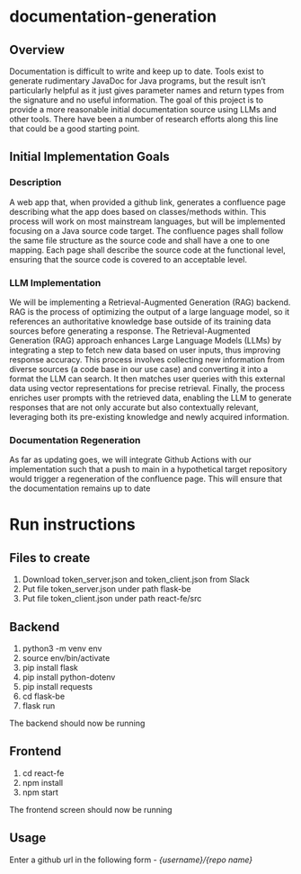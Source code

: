 # documentation-generation

## Overview
Documentation is difficult to write and keep up to date.  Tools exist to generate rudimentary JavaDoc for Java programs, but the result isn’t particularly helpful as it just gives parameter names and return types from the signature and no useful information.  The goal of this project is to provide a more reasonable initial documentation source using LLMs and other tools.  There have been a number of research efforts along this line that could be a good starting point.

## Initial Implementation Goals

### Description
A web app that, when provided a github link, generates a confluence page describing what the app does based on classes/methods within. This process will work on most mainstream languages, but will be implemented focusing on a Java source code target. The confluence pages shall follow the same file structure as the source code and shall have a one to one mapping. Each page shall describe the source code at the functional level, ensuring that the source code is covered to an acceptable level. 


### LLM Implementation
We will be implementing a Retrieval-Augmented Generation (RAG) backend. RAG is the process of optimizing the output of a large language model, so it references an authoritative knowledge base outside of its training data sources before generating a response. The Retrieval-Augmented Generation (RAG) approach enhances Large Language Models (LLMs) by integrating a step to fetch new data based on user inputs, thus improving response accuracy. This process involves collecting new information from diverse sources (a code base in our use case) and converting it into a format the LLM can search. It then matches user queries with this external data using vector representations for precise retrieval. Finally, the process enriches user prompts with the retrieved data, enabling the LLM to generate responses that are not only accurate but also contextually relevant, leveraging both its pre-existing knowledge and newly acquired information.

### Documentation Regeneration
As far as updating goes, we will integrate Github Actions with our implementation such that a push to main in a hypothetical target repository would trigger a regeneration of the confluence page. This will ensure that the documentation remains up to date


# Run instructions

## Files to create
1. Download token_server.json and token_client.json from Slack
2. Put file token_server.json under path flask-be
3. Put file token_client.json under path react-fe/src

## Backend
1. python3 -m venv env
2. source env/bin/activate
3. pip install flask
4. pip install python-dotenv
5. pip install requests
6. cd flask-be
7. flask run

The backend should now be running

## Frontend
1. cd react-fe
2. npm install
3. npm start

The frontend screen should now be running

## Usage
Enter a github url in the following form - 
*{username}/{repo name}*